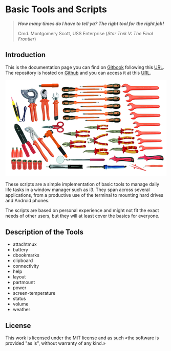 # Basic Tools and Scripts

> _**How many times do I have to tell ya? The right tool for the right job!**_
>
> Cmd. Montgomery Scott, USS Enterprise \(_Star Trek V: The Final Frontier_\)

## Introduction

This is the documentation page you can find on [Gitbook](https://www.gitbook.com/) following this [URL](https://thesfinox.gitbook.io/basic-scripts/). The repository is hosted on [Github](https://github.com) and you can access it at this [URL](https://github.com/thesfinox/basic-scripts).

![Basic tools, but no scripts](.gitbook/assets/safety_tools_1000v_vde-vde_electrician_sets-52_pcs.-52_pcs..png.jpg)

These scripts are a simple implementation of basic tools to manage daily life tasks in a window manager such as i3. They span across several applications, from a productive use of the terminal to mounting hard drives and Android phones.

The scripts are based on personal experience and might not fit the exact needs of other users, but they will at least cover the basics for everyone.

## Description of the Tools

* attachtmux
* battery
* dbookmarks
* clipboard
* connectivity
* help
* layout
* partmount
* power
* screen-temperature
* status
* volume
* weather

## License

This work is licensed under the MIT license and as such «the software is provided "as is", without warranty of any kind.»

